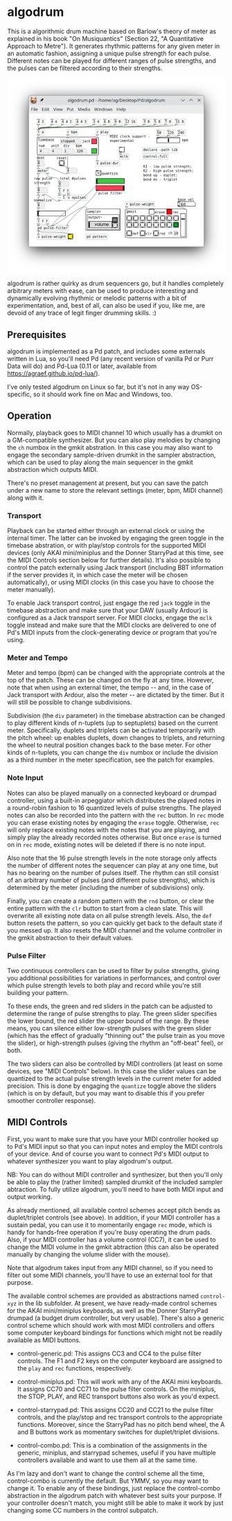 # algodrum

This is a algorithmic drum machine based on Barlow's theory of meter as explained in his book "On Musiquantics" (Section 22, "A Quantitative Approach to Metre"). It generates rhythmic patterns for any given meter in an automatic fashion, assigning a unique pulse strength for each pulse. Different notes can be played for different ranges of pulse strengths, and the pulses can be filtered according to their strengths.

![algodrum](algodrum.png)

algodrum is rather quirky as drum sequencers go, but it handles completely arbitrary meters with ease, can be used to produce interesting and dynamically evolving rhythmic or melodic patterns with a bit of experimentation, and, best of all, can also be used if you, like me, are devoid of any trace of legit finger drumming skills. :)

## Prerequisites

algodrum is implemented as a Pd patch, and includes some externals written in Lua, so you'll need Pd (any recent version of vanilla Pd or Purr Data will do) and Pd-Lua (0.11 or later, available from https://agraef.github.io/pd-lua/).

I've only tested algodrum on Linux so far, but it's not in any way OS-specific, so it should work fine on Mac and Windows, too.

## Operation

Normally, playback goes to MIDI channel 10 which usually has a drumkit on a GM-compatible synthesizer. But you can also play melodies by changing the `ch` numbox in the gmkit abstration. In this case you may also want to engage the secondary sample-driven drumkit in the sampler abstraction, which can be used to play along the main sequencer in the gmkit abstraction which outputs MIDI.

There's no preset management at present, but you can save the patch under a new name to store the relevant settings (meter, bpm, MIDI channel) along with it.

### Transport

Playback can be started either through an external clock or using the internal timer. The latter can be invoked by engaging the green toggle in the timebase abstration, or with play/stop controls for the supported MIDI devices (only AKAI mini/miniplus and the Donner StarryPad at this time, see the MIDI Controls section below for further details). It's also possible to control the patch externally using Jack transport (including BBT information if the server provides it, in which case the meter will be chosen automatically), or using MIDI clocks (in this case you have to choose the meter manually).

To enable Jack transport control, just engage the red `jack` toggle in the timebase abstraction and make sure that your DAW (usually Ardour) is configured as a Jack transport server. For MIDI clocks, engage the `mclk` toggle instead and make sure that the MIDI clocks are delivered to one of Pd's MIDI inputs from the clock-generating device or program that you're using.

### Meter and Tempo

Meter and tempo (bpm) can be changed with the appropriate controls at the top of the patch. These can be changed on the fly at any time. However, note that when using an external timer, the tempo -- and, in the case of Jack transport with Ardour, also the meter -- are dictated by the timer. But it will still be possible to change subdivisions.

Subdivision (the `div` parameter) in the timebase abstraction can be changed to play different kinds of n-tuplets (up to septuplets) based on the current meter. Specifically, duplets and triplets can be activated temporarily with the pitch wheel: up enables duplets, down changes to triplets, and returning the wheel to neutral position changes back to the base meter. For other kinds of n-tuplets, you can change the `div` numbox or include the division as a third number in the meter specification, see the patch for examples.

### Note Input

Notes can also be played manually on a connected keyboard or drumpad controller, using a built-in arpeggiator which distributes the played notes in a round-robin fashion to 16 quantized levels of pulse strengths. The played notes can also be recorded into the pattern with the `rec` button. In `rec` mode you can erase existing notes by engaging the `erase` toggle. Otherwise, `rec` will only replace existing notes with the notes that you are playing, and simply play the already recorded notes otherwise. But once `erase` is turned on in `rec` mode, existing notes will be deleted if there is no note input.

Also note that the 16 pulse strength levels in the note storage only affects the number of different notes the sequencer can play at any one time, but has no bearing on the number of pulses itself. The rhythm can still consist of an arbitrary number of pulses (and different pulse strengths), which is determined by the meter (including the number of subdivisions) only.

Finally, you can create a random pattern with the `rnd` button, or clear the entire pattern with the `clr` button to start from a clean slate. This will overwrite all existing note data on all pulse strength levels. Also, the `def` button resets the pattern, so you can quickly get back to the default state if you messed up. It also resets the MIDI channel and the volume controller in the gmkit abstraction to their default values.

### Pulse Filter

Two continuous controllers can be used to filter by pulse strengths, giving you additional possibilities for variations in performances, and control over which pulse strength levels to both play and record while you're still building your pattern.

To these ends, the green and red sliders in the patch can be adjusted to determine the range of pulse strengths to play. The green slider specifies the lower bound, the red slider the upper bound of the range. By these means, you can silence either low-strength pulses with the green slider (which has the effect of gradually "thinning out" the pulse train as you move the slider), or high-strength pulses (giving the rhythm an "off-beat" feel), or both.

The two sliders can also be controlled by MIDI controllers (at least on some devices, see "MIDI Controls" below). In this case the slider values can be quantized to the actual pulse strength levels in the current meter for added precision. This is done by engaging the `quantize` toggle above the sliders (which is on by default, but you may want to disable this if you prefer smoother controller response).

## MIDI Controls

First, you want to make sure that you have your MIDI controller hooked up to Pd's MIDI input so that you can input notes and employ the MIDI controls of your device. And of course you want to connect Pd's MIDI output to whatever synthesizer you want to play algodrum's output.

NB: You can do without MIDI controller and synthesizer, but then you'll only be able to play the (rather limited) sampled drumkit of the included sampler abtraction. To fully utilize algodrum, you'll need to have both MIDI input and output working.

As already mentioned, all available control schemes accept pitch bends as duplet/triplet controls (see above). In addition, if your MIDI controller has a sustain pedal, you can use it to momentarily engage `rec` mode, which is handy for hands-free operation if you're busy operating the drum pads. Also, if your MIDI controller has a volume control (CC7), it can be used to change the MIDI volume in the gmkit abtraction (this can also be operated manually by changing the volume slider with the mouse).

Note that algodrum takes input from any MIDI channel, so if you need to filter out some MIDI channels, you'll have to use an external tool for that purpose.

The available control schemes are provided as abstractions named `control-xyz` in the lib subfolder. At present, we have ready-made control schemes for the AKAI mini/miniplus keyboards, as well as the Donner StarryPad drumpad (a budget drum controller, but very usable). There's also a generic control scheme which should work with most MIDI controllers and offers some computer keyboard bindings for functions which might not be readily available as MIDI buttons.

- control-generic.pd: This assigns CC3 and CC4 to the pulse filter controls. The F1 and F2 keys on the computer keyboard are assigned to the `play` and `rec` functions, respectively.

- control-miniplus.pd: This will work with any of the AKAI mini keyboards. It assigns CC70 and CC71 to the pulse filter controls. On the miniplus, the STOP, PLAY, and REC transport buttons also work as you'd expect.

- control-starrypad.pd: This assigns CC20 and CC21 to the pulse filter controls, and the play/stop and rec transport controls to the appropriate functions. Moreover, since the StarryPad has no pitch bend wheel, the A and B buttons work as momentary switches for duplet/triplet divisions.

- control-combo.pd: This is a combination of the assignments in the generic, miniplus, and starrypad schemes, useful if you have multiple controllers available and want to use them all at the same time.

As I'm lazy and don't want to change the control scheme all the time, control-combo is currently the default. But YMMV, so you may want to change it. To enable any of these bindings, just replace the control-combo abstraction in the algodrum patch with whatever best suits your purpose. If your controller doesn't match, you might still be able to make it work by just changing some CC numbers in the control subpatch.
